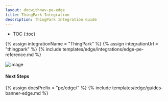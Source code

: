 ```yaml
---
layout: docwithnav-pe-edge
title: ThingPark Integration
description: ThingPark Integration Guide
---
```


* TOC
{:toc}

{% assign integrationName = "ThingPark" %}
{% assign integrationUrl = "thingpark" %}
{% include templates/edge/integrations/edge-pe-reference.md %}

![image](/images/coming-soon.jpg)

#### Next Steps

{% assign docsPrefix = "pe/edge/" %}
{% include templates/edge/guides-banner-edge.md %}